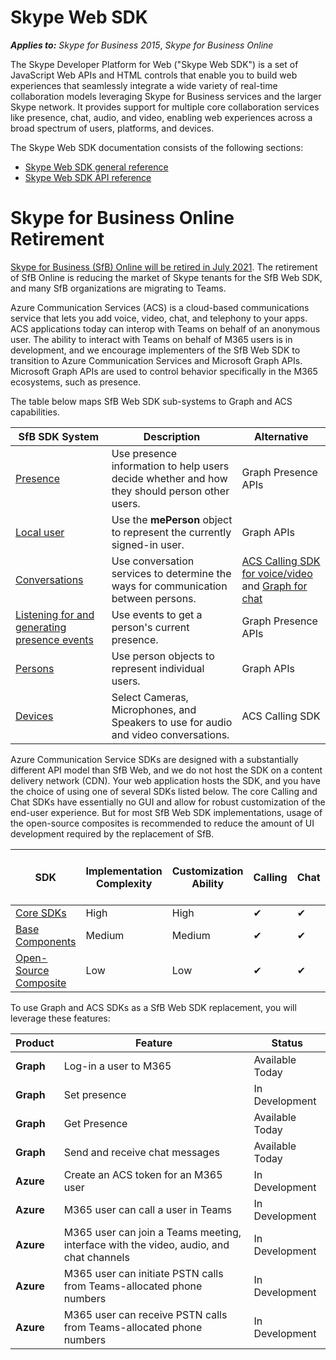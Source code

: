 # Skype Web SDK

 _**Applies to:** Skype for Business 2015_, _Skype for Business Online_

The Skype Developer Platform for Web ("Skype Web SDK") is a set of JavaScript Web APIs and HTML controls that enable you to build web experiences that seamlessly integrate a wide variety of real-time collaboration models leveraging Skype for Business services and the larger Skype network. It provides support for multiple core collaboration services like presence, chat, audio, and video, enabling web experiences across a broad spectrum of users, platforms, and devices.

The Skype Web SDK documentation consists of the following sections:

- [Skype Web SDK general reference](GeneralReference.md)
- [Skype Web SDK API reference](http://officedev.github.io/skype-docs/Skype/WebSDK/model/api/modules/jcafe.html)
    
# Skype for Business Online Retirement

[Skype for Business (SfB) Online will be retired in July 2021](https://techcommunity.microsoft.com/t5/microsoft-teams-blog/skype-for-business-online-to-be-retired-in-2021/ba-p/777833). The retirement of SfB Online is reducing the market of Skype tenants for the SfB Web SDK, and many SfB organizations are migrating to Teams.

Azure Communication Services (ACS) is a cloud-based communications service that lets you add voice, video, chat, and telephony to your apps. ACS applications today can interop with Teams on behalf of an anonymous user. The ability to interact with Teams on behalf of M365 users is in development, and we encourage implementers of the SfB Web SDK to transition to Azure Communication Services and Microsoft Graph APIs. Microsoft Graph APIs are used to control behavior specifically in the M365 ecosystems, such as presence.

The table below maps SfB Web SDK sub-systems to Graph and ACS capabilities.

| SfB SDK System | Description  | Alternative   |
|----------|-----------|------------|
| [Presence](https://docs.microsoft.com/en-us/skype-sdk/websdk/docs/presence) | Use presence information to help users decide whether and how they should person other users. | Graph Presence APIs  |
| [Local user](https://docs.microsoft.com/en-us/skype-sdk/websdk/docs/localuser) | Use the **mePerson** object to represent the currently signed-in user. | Graph APIs  |
| [Conversations](https://docs.microsoft.com/en-us/skype-sdk/websdk/docs/conversations) | Use conversation services to determine the ways for communication between persons. | [ACS Calling SDK for voice/video](https://docs.microsoft.com/azure/communication-services/concepts/sdk-options) and [Graph for chat](https://docs.microsoft.com/en-us/graph/api/resources/chat?view=graph-rest-beta) |
| [Listening for and generating presence events](https://docs.microsoft.com/en-us/skype-sdk/websdk/docs/presenceevents) | Use events to get a person's current presence. | Graph Presence APIs  |
| [Persons](https://docs.microsoft.com/en-us/skype-sdk/websdk/docs/persons) | Use person objects to represent individual users. | Graph APIs  |
| [Devices](https://docs.microsoft.com/en-us/skype-sdk/websdk/docs/devices) | Select Cameras, Microphones, and Speakers to use for audio and video conversations. | ACS Calling SDK  |

Azure Communication Service SDKs are designed with a substantially different API model than SfB Web, and we do not host the SDK on a content delivery network (CDN). Your web application hosts the SDK, and you have the choice of using one of several SDKs listed below. The core Calling and Chat SDKs have essentially no GUI and allow for robust customization of the end-user experience. But for most SfB Web SDK implementations, usage of the open-source composites is recommended to reduce the amount of UI development required by the replacement of SfB.

| **SDK** | **Implementation Complexity** | **Customization Ability** | **Calling** | **Chat** | [Interact on behalf of a M365/Teams users](https://docs.microsoft.com/azure/communication-services/concepts/voice-video-calling/teams-interop) |
|------------------------------------------------------------------------------------------------------------------------|-------------------------------|---------------------------|-------------|----------|----------------------------------------------------------------------------------------------------------------------------------------------------|
| [Core SDKs](https://docs.microsoft.com/azure/communication-services/concepts/sdk-options) | High | High | ✔ | ✔ | ✔  |
| [Base Components](https://docs.microsoft.com/azure/communication-services/concepts/ui-framework/ui-sdk-overview) | Medium | Medium | ✔ | ✔ | In Development  |
| [Open-Source Composite](https://docs.microsoft.com/azure/communication-services/concepts/ui-framework/ui-sdk-overview) | Low | Low | ✔ | ✔ | In Development  |

To use Graph and ACS SDKs as a SfB Web SDK replacement, you will leverage these
features:

| Product          | **Feature**                                                                    |  Status            |
|-----------|-----------------------------------------------------------------------------------------|-----------------|
| **Graph** | Log-in a user to M365                                                                   | Available Today |
| **Graph** | Set presence                                                                            | In Development  |
| **Graph** | Get Presence                                                                            | Available Today |
| **Graph** | Send and receive chat messages                                                          | Available Today |
| **Azure** | Create an ACS token for an M365 user                                                    | In Development  |
| **Azure** | M365 user can call a user in Teams                                                      | In Development  |
| **Azure** | M365 user can join a Teams meeting, interface with the video, audio, and chat channels  | In Development  |
| **Azure** | M365 user can initiate PSTN calls from Teams-allocated phone numbers                    | In Development  |
| **Azure** | M365 user can receive PSTN calls from Teams-allocated phone numbers                     | In Development  |
